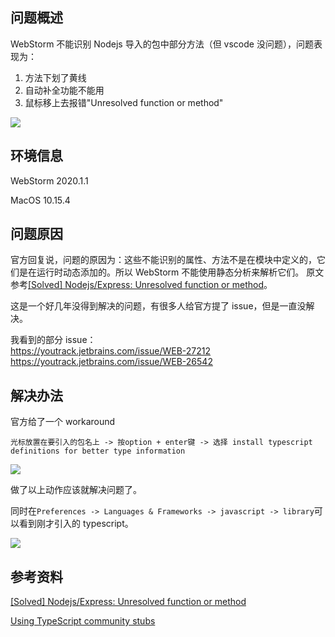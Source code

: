 [//title]: (WebStorm-Nodejs-Unresolved-function-or-method解决办法)
[//englishtitle]: (WebStorm-Nodejs-Unresolved-function-or-method-solution)
[//category]: (node,webstorm,jetbrains)
[//tags]: (webstorm,nodejs,jetbrains,Unresolved-function-or-method)
[//createtime]: (20200508)
[//updatetime]: (20200508)

## 问题概述

WebStorm 不能识别 Nodejs 导入的包中部分方法（但 vscode 没问题），问题表现为：

1. 方法下划了黄线
1. 自动补全功能不能用
1. 鼠标移上去报错"Unresolved function or method"

![](https://cdn.liushiming.cn/img/20200508135839.png)

## 环境信息

WebStorm 2020.1.1

MacOS 10.15.4

## 问题原因

官方回复说，问题的原因为：这些不能识别的属性、方法不是在模块中定义的，它们是在运行时动态添加的。所以 WebStorm 不能使用静态分析来解析它们。 原文参考[[Solved] Nodejs/Express: Unresolved function or method](https://intellij-support.jetbrains.com/hc/en-us/community/posts/360001875360--Solved-Nodejs-Express-Unresolved-function-or-method)。

这是一个好几年没得到解决的问题，有很多人给官方提了 issue，但是一直没解决。

我看到的部分 issue：  
https://youtrack.jetbrains.com/issue/WEB-27212  
https://youtrack.jetbrains.com/issue/WEB-26542

## 解决办法

官方给了一个 workaround

`光标放置在要引入的包名上 -> 按option + enter键 -> 选择 install typescript definitions for better type information`

![](https://cdn.liushiming.cn/img/20200508140756.png)

做了以上动作应该就解决问题了。

同时在`Preferences -> Languages & Frameworks -> javascript -> library`可以看到刚才引入的 typescript。

![](https://cdn.liushiming.cn/img/20200508141937.png)

## 参考资料

[[Solved] Nodejs/Express: Unresolved function or method](https://intellij-support.jetbrains.com/hc/en-us/community/posts/360001875360--Solved-Nodejs-Express-Unresolved-function-or-method)

[Using TypeScript community stubs](https://www.jetbrains.com/help/webstorm/configuring-javascript-libraries.html?_ga=2.34094183.733065705.1588767164-252264001.1585882587#)
